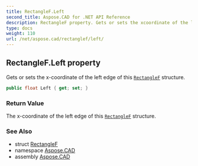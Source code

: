 ```yaml
---
title: RectangleF.Left
second_title: Aspose.CAD for .NET API Reference
description: RectangleF property. Gets or sets the xcoordinate of the left edge of this RectangleF structure
type: docs
weight: 110
url: /net/aspose.cad/rectanglef/left/
---
```

## RectangleF.Left property

Gets or sets the x-coordinate of the left edge of this [`RectangleF`](../) structure.

```csharp
public float Left { get; set; }
```

### Return Value

The x-coordinate of the left edge of this [`RectangleF`](../) structure.

### See Also

* struct [RectangleF](../)
* namespace [Aspose.CAD](../../rectanglef/)
* assembly [Aspose.CAD](../../../)


